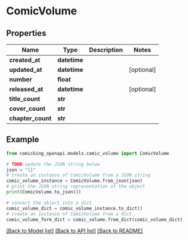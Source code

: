 # ComicVolume


## Properties

Name | Type | Description | Notes
------------ | ------------- | ------------- | -------------
**created_at** | **datetime** |  | 
**updated_at** | **datetime** |  | [optional] 
**number** | **float** |  | 
**released_at** | **datetime** |  | [optional] 
**title_count** | **str** |  | 
**cover_count** | **str** |  | 
**chapter_count** | **str** |  | 

## Example

```python
from comicking_openapi.models.comic_volume import ComicVolume

# TODO update the JSON string below
json = "{}"
# create an instance of ComicVolume from a JSON string
comic_volume_instance = ComicVolume.from_json(json)
# print the JSON string representation of the object
print(ComicVolume.to_json())

# convert the object into a dict
comic_volume_dict = comic_volume_instance.to_dict()
# create an instance of ComicVolume from a dict
comic_volume_form_dict = comic_volume.from_dict(comic_volume_dict)
```
[[Back to Model list]](../README.md#documentation-for-models) [[Back to API list]](../README.md#documentation-for-api-endpoints) [[Back to README]](../README.md)


